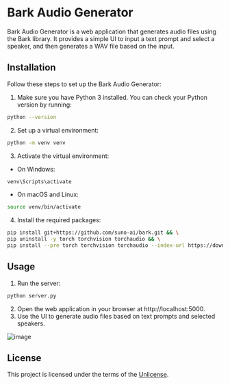 # Bark Audio Generator

Bark Audio Generator is a web application that generates audio files using the Bark library. It provides a simple UI to input a text prompt and select a speaker, and then generates a WAV file based on the input.

## Installation

Follow these steps to set up the Bark Audio Generator:

1. Make sure you have Python 3 installed. You can check your Python version by running:

```bash
python --version
```

2. Set up a virtual environment:

```bash
python -m venv venv
```

3. Activate the virtual environment:

* On Windows:

```bash
venv\Scripts\activate
```

* On macOS and Linux:

```bash
source venv/bin/activate
```

4. Install the required packages:

```bash
pip install git+https://github.com/suno-ai/bark.git && \
pip uninstall -y torch torchvision torchaudio && \
pip install --pre torch torchvision torchaudio --index-url https://download.pytorch.org/whl/nightly/cu118
```

## Usage

1. Run the server:

```bash
python server.py
```

2. Open the web application in your browser at http://localhost:5000.
3. Use the UI to generate audio files based on text prompts and selected speakers.

![image](https://user-images.githubusercontent.com/1783800/236707977-77ac3a52-f09f-4b2d-974c-33c5c75a07fe.png)

## License

This project is licensed under the terms of the [Unlicense](https://unlicense.org/).
